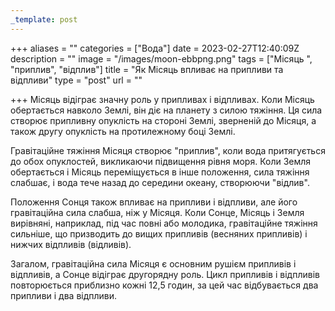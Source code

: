 ```yaml
---
_template: post
---
```


+++
aliases = ""
categories = ["Вода"]
date = 2023-02-27T12:40:09Z
description = ""
image = "/images/moon-ebbpng.png"
tags = ["Місяць ", "приплив", "відплив"]
title = "Як Місяць впливає на припливи та відпливи"
type = "post"
url = ""

+++
Місяць відіграє значну роль у припливах і відпливах. Коли Місяць обертається навколо Землі, він діє на планету з силою тяжіння. Ця сила створює припливну опуклість на стороні Землі, зверненій до Місяця, а також другу опуклість на протилежному боці Землі.  
  
Гравітаційне тяжіння Місяця створює "приплив", коли вода притягується до обох опуклостей, викликаючи підвищення рівня моря. Коли Земля обертається і Місяць переміщується в інше положення, сила тяжіння слабшає, і вода тече назад до середини океану, створюючи "відлив".  
  
Положення Сонця також впливає на припливи і відпливи, але його гравітаційна сила слабша, ніж у Місяця. Коли Сонце, Місяць і Земля вирівняні, наприклад, під час повні або молодика, гравітаційне тяжіння сильніше, що призводить до вищих припливів (весняних припливів) і нижчих відпливів (відливів).  
  
Загалом, гравітаційна сила Місяця є основним рушієм припливів і відпливів, а Сонце відіграє другорядну роль. Цикл припливів і відпливів повторюється приблизно кожні 12,5 годин, за цей час відбувається два припливи і два відпливи.
